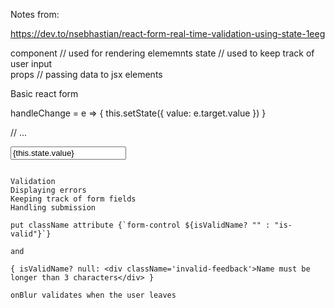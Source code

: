 Notes from:

https://dev.to/nsebhastian/react-form-real-time-validation-using-state-1eeg


component  // used for rendering elememnts 
state // used to keep track of user input  
props // passing data to jsx elements


Basic react form

handleChange = e => {
  this.setState({ value: e.target.value })
}

// ...

<input
  onChange={this.handleChange}
  value={this.state.value}
/>
````

Validation
Displaying errors
Keeping track of form fields
Handling submission

put className attribute {`form-control ${isValidName? "" : "is-valid"}`}

and 

{ isValidName? null: <div className='invalid-feedback'>Name must be longer than 3 characters</div> }

onBlur validates when the user leaves


